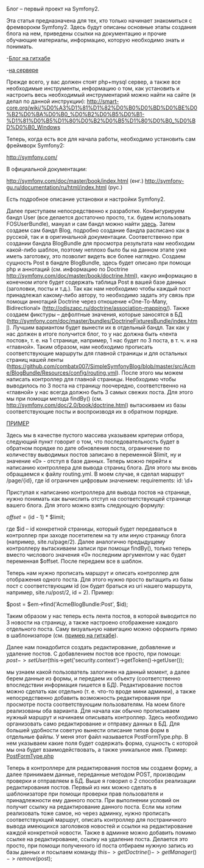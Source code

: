 Блог – первый проект на Symfony2.

Эта статья предназначена для тех, кто только начинает знакомиться с фремворокм Symfony2. Здесь будут описаны основные этапы создания блога на нем, приведены ссылки на документацию и прочие обучающие материалы, информацию, которую необходимо знать и понимать.

-<a href="https://github.com/combatx007/SimpleSymfonyBlog">Блог на гитхабе</a>

-<a href="http://simple-blogs.tk/">на сервере</a>



Прежде всего, у вас должен стоят php+mysql сервер, а также все необходимые инструменты, информацию о том, как установить и настроить весь необходимый инструментарий можно найти на сайте (я делал по данной инструкции):
http://smart-core.org/wiki/%D0%A3%D1%81%D1%82%D0%B0%D0%BD%D0%BE%D0%B2%D0%BA%D0%B0_%D0%B2%D0%B5%D0%B1-%D1%81%D0%B5%D1%80%D0%B2%D0%B5%D1%80%D0%B0_%D0%BD%D0%B0_Windows

Теперь, когда есть все для начала работы, необходимо установить сам фреймворк Symfony2:

http://symfony.com/

В официальной документации:

http://symfony.com/doc/master/book/index.html (енг.)
http://symfony-gu.ru/documentation/ru/html/index.html (рус.)

Есть подробное описание установки и настройки Symfony2.

Далее приступаем непосредственно к разработке. Конфигурируем бандл User (все делается достаточно просто, т.к. будем использовать FOSUserBundle), мануал и сам бандл можно найти <a href="https://github.com/FriendsOfSymfony/FOSUserBundle/blob/master/Resources/doc/index.md">здесь</a>.
Затем создаем сам бандл Blog, подробно создание бандла расписано как в русской, так и в оригинальной документации.  Соответственно при создании бандла BlogBundle для просмотра результата нам необходим какой-либо шаблон, поэтому неплохо было бы на данном этапе уже иметь заготовку, это позволит видеть все более наглядно.
Создаем сущность Post в бандле BlogBundle, здесь будет описано при помощи php и аннотаций (см. информацию по Doctrine http://symfony.com/doc/master/book/doctrine.html), какую информацию в конечном итоге будет содержать таблица Post в вашей базе данных (заголовки, посты и т.д.).  Так как нам необходимо чтобы каждый пост принадлежал какому-либо  автору, то необходимо задать эту связь при помощи аннотаций Doctrine через отношение «One-To-Many, Bidirectional» (http://odiszapc.ru/doctrine/association-mapping/). 
Также создаем фикстуры – дефолтные значения, которые заносятся в БД (http://symfony.com/doc/master/bundles/DoctrineFixturesBundle/index.html).  Лучшим вариантом будет вынести их в отдельный бандл.
Так как у нас должен в итоге получится блог, то у нас должна быть «лента постов», т. е. на  1 странице, например, 1 нас будет по 3 поста, в т. ч. и на «главной». Таким образом, нам необходимо прописать соответствующие маршруты для главной страницы и для остальных страниц нашей ленты (https://github.com/combatx007/SimpleSymfonyBlog/blob/master/src/Acme/BlogBundle/Resources/config/routing.yml). После этого мы можем написать контроллер для главной страницы. Необходимо чтобы выводилось по 3 поста на страницу поочередно, соответственно на «главной» у нас всегда должно быть 3 самых свежих поста. Для этого мы при помощи метода findBy()  (см. http://symfony.com/doc/2.0/book/doctrine.html) вытаскиваем из базы соответствующие посты и воспроизводя их в обратном порядке.

<a href="https://github.com/combatx007/SimpleSymfonyBlog/blob/master/src/Acme/BlogBundle/Controller/DefaultController.php#L22-L27">ПРИМЕР</a>

Здесь мы в качестве пустого массива указываем критерии отбора, следующий пункт говорит о том, что последовательность будет в обратном порядке по дате обновления поста, ограничение по количеству выводимых постов записано в переменной $limit, ну и значение «0» - отступ в базе данных.
Теперь можно перейти  к написанию контроллера для вывода страниц блога. Для этого мы вновь обращаемся к файлу routing.yml. В моем случае, я сделал маршрут /page/{id}, где id ограничен цифровым значением:
requirements:
        id:  \d+
        
Приступая к написанию контроллера для вывода постов на странице, нужно понимать как вычислить отступ на соответствующей странице вашего блога. Для этого можно взять следующую формулу:

$offset = ($id - 1) * $limit;

где $id – id конкретной страницы, который будет передаваться в контроллер при заходе посетителем на ту или иную страницу блога (например, site.ru/page/2). Далее аналогично предыдущему контроллеру вытаскиваем записи при помощи findBy(), только теперь вместо числового значения «0» последним аргументом у нас будет переменная $offset. После передаем все в шаблон.

Теперь нам нужно прописать маршрут и описать контроллер для отображения одного поста. Для этого нужно просто вытащить из базы пост с соответствующим id (он будет браться из uri нашего маршрута, например, site.ru/post/2, id = 2). Пример:

$post = $em->find('AcmeBlogBundle:Post', $id);

Таким образом у нас теперь есть лента постов, в которой выводится по 3 новости на страницу, а также настроено отображение каждого отдельного поста.
Саму визуальную навигацию можно оформить прямо в шаблонизаторе (см. <a href="https://github.com/combatx007/SimpleSymfonyBlog/">пример на гитхабе</a>).

Далее нам понадобится создать редактирование, добавление и удаление постов. С добавлением постов все просто, при помощи:
$post->setUser($this->get('security.context')->getToken()->getUser());

мы узнаем какой пользователь залогинен на данный момент, а далее берем данные из формы, и передаем их объекту (соответственно впоследствии информация пишется в БД).
Редактирование постов можно сделать как отдельно (т. е. что-то вроде мини админки), а также непосредственно добавить возможность редактирования при просмотре поста соответствующим пользователям. На моем блоге реализованы оба варианта. 
Для начала как обычно прописываем нужный маршрут и начинаем описывать контроллер. Здесь необходимо организовать само редактирование и отправку данных  в БД. Для большей удобности советую вынести описание типов форм в отдельные файлы. У меня этот файл называется PostFormType.php. В нем указываем какие поля будет содержать форма, сущность с которой мы она будет взаимодействовать, а также уникальное имя. Пример:
<a href="https://github.com/combatx007/SimpleSymfonyBlog/blob/master/src/Acme/BlogBundle/Form/Type/PostFormType.php">PostFormType.php</a>

Теперь в контроллере для редактирования постов мы создаем форму, а далее принимаем данные, переданные методом POST, производим проверки и отправляем в БД.
Выше я говорил о 2 способах реализации редактирования постов. Первый из них можно сделать в шаблонизаторе при помощи проверки прав пользователя и принадлежности ему данного поста. При выполнении условий он получит ссылку на редактирование данного поста.
Если мы хотим реализовать тоже самое, но через админку, нужно прописать соответствующий маршрут, описать контроллер для постраничного вывода имеющихся заголовков новостей и ссылки на редактирование каждой конкретной новости. Также в админке можно добавить помимо ссылке на редактирование, ссылку на удаление поста. Делается это просто, при помощи полученного id поста отбираем нужную запись из базы данных и посылаем команду  $this->getDoctrine()->getManager()->remove($post); 

